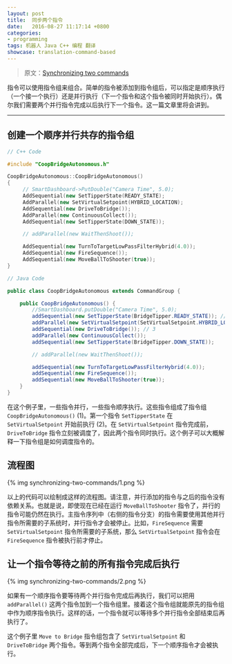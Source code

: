 ```yaml
---		
layout: post		
title:  同步两个指令
date:   2016-08-27 11:17:14 +0800		
categories:
- programming
tags: 机器人 Java C++ 编程 翻译
showcase: translation-command-based
---
```


> 原文：[Synchronizing two commands](http://wpilib.screenstepslive.com/s/4485/m/13809/l/599743-synchronizing-two-commands)


指令可以使用指令组来组合。简单的指令被添加到指令组后，可以指定是顺序执行（一个接一个执行）还是并行执行（下一个指令和这个指令被同时开始执行）。偶尔我们需要两个并行指令完成以后执行下一个指令。这一篇文章里将会讲到。

---

## 创建一个顺序并行共存的指令组

```c++
// C++ Code

#include "CoopBridgeAutonomous.h"

CoopBridgeAutonomous::CoopBridgeAutonomous()
{
     // SmartDashboard->PutDouble("Camera Time", 5.0);
     AddSequential(new SetTipperState(READY_STATE);
     AddParallel(new SetVirtualSetpoint(HYBRID_LOCATION);
     AddSequential(new DriveToBridge());
     AddParallel(new ContinuousCollect());
     AddSequential(new SetTipperState(DOWN_STATE));

     // addParallel(new WaitThenShoot());

     AddSequential(new TurnToTargetLowPassFilterHybrid(4.0));
     AddSequential(new FireSequence());
     AddSequential(new MoveBallToShooter(true));
}
```

```java
// Java Code

public class CoopBridgeAutonomous extends CommandGroup {

    public CoopBridgeAutonomous() {
    	//SmartDashboard.putDouble("Camera Time", 5.0);
    	addSequential(new SetTipperState(BridgeTipper.READY_STATE)); // 1
    	addParallel(new SetVirtualSetpoint(SetVirtualSetpoint.HYBRID_LOCATION)); // 2
    	addSequential(new DriveToBridge()); // 3
    	addParallel(new ContinuousCollect());
    	addSequential(new SetTipperState(BridgeTipper.DOWN_STATE));

    	// addParallel(new WaitThenShoot());

    	addSequential(new TurnToTargetLowPassFilterHybrid(4.0));
    	addSequential(new FireSequence());
    	addSequential(new MoveBallToShooter(true));
    }
}
```

在这个例子里，一些指令并行，一些指令顺序执行。这些指令组成了指令组 `CoopBridgeAutonomous()` (1)。第一个指令 `SetTipperState` 在 `SetVirtualSetpoint` 开始前执行 (2)。在 `SetVirtualSetpoint` 指令完成前，`DriveToBridge` 指令立刻被调度了，因此两个指令同时执行。这个例子可以大概解释一下指令组是如何调度指令的。

## 流程图

{% img synchronizing-two-commands/1.png %}

以上的代码可以绘制成这样的流程图。请注意，并行添加的指令与之后的指令没有依赖关系。也就是说，即使现在已经在运行 `MoveBallToShooter` 指令了，并行的指令可能仍然在执行。主指令序列中（右侧的指令分支）的指令需要使用其他并行指令所需要的子系统时，并行指令才会被停止。比如，`FireSequence` 需要 `SetVirtualSetpoint` 指令所需要的子系统，那么 `SetVirtualSetpoint` 指令会在 `FireSequence` 指令被执行前才停止。

## 让一个指令等待之前的所有指令完成后执行

{% img synchronizing-two-commands/2.png %}

如果有一个顺序指令要等待两个并行指令完成后再执行，我们可以把用 `addParallel()` 这两个指令加到一个指令组里。接着这个指令组就能原先的指令组中作为顺序指令执行。这样的话，一个指令就可以等待多个并行指令全部结束后再执行了。

这个例子里 `Move to Bridge` 指令组包含了 `SetVirtualSetpoint` 和 `DriveToBridge` 两个指令。等到两个指令全部完成后，下一个顺序指令才会被执行。
